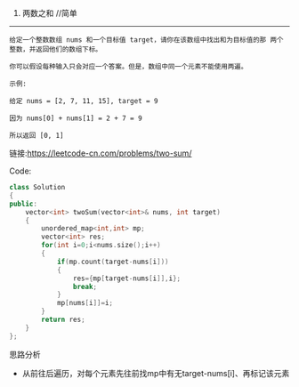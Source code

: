 1. 两数之和   //简单
------
    给定一个整数数组 nums 和一个目标值 target，请你在该数组中找出和为目标值的那 两个 整数，并返回他们的数组下标。

    你可以假设每种输入只会对应一个答案。但是，数组中同一个元素不能使用两遍。
    
    示例:

    给定 nums = [2, 7, 11, 15], target = 9

    因为 nums[0] + nums[1] = 2 + 7 = 9
    
    所以返回 [0, 1]
链接:https://leetcode-cn.com/problems/two-sum/

Code:
```cpp
class Solution 
{
public:
    vector<int> twoSum(vector<int>& nums, int target) 
    {
        unordered_map<int,int> mp;
        vector<int> res;
        for(int i=0;i<nums.size();i++)
        {
            if(mp.count(target-nums[i]))
            {
                res={mp[target-nums[i]],i};
                break;
            }
            mp[nums[i]]=i;
        }
        return res;
    }
};
```
思路分析
* 从前往后遍历，对每个元素先往前找mp中有无target-nums[i]、再标记该元素
